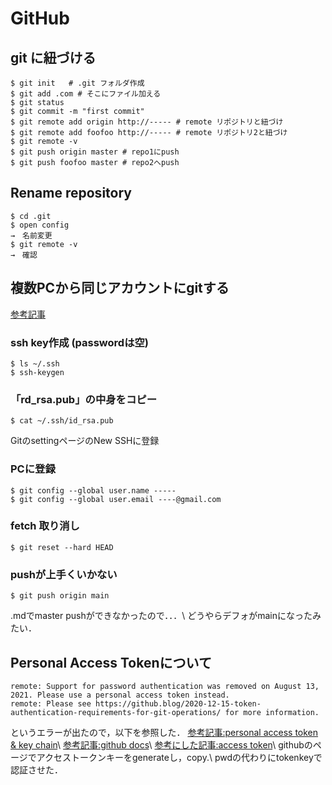 # GitHub
## git に紐づける
```
$ git init   # .git フォルダ作成
$ git add .com # そこにファイル加える
$ git status
$ git commit -m "first commit"
$ git remote add origin http://----- # remote リポジトリと紐づけ
$ git remote add foofoo http://----- # remote リポジトリ2と紐づけ
$ git remote -v
$ git push origin master # repo1にpush
$ git push foofoo master # repo2へpush
```

## Rename repository
```
$ cd .git
$ open config
→　名前変更
$ git remote -v
→　確認
```

## 複数PCから同じアカウントにgitする
[参考記事](https://tips-memo.com/git-same-account)

### ssh key作成 (passwordは空)
```
$ ls ~/.ssh
$ ssh-keygen
```

### 「rd_rsa.pub」の中身をコピー
```
$ cat ~/.ssh/id_rsa.pub
```
GitのsettingページのNew SSHに登録

### PCに登録
```
$ git config --global user.name -----
$ git config --global user.email ----@gmail.com
```

### fetch 取り消し
```
$ git reset --hard HEAD
```

### pushが上手くいかない
```
$ git push origin main
```
.mdでmaster pushができなかったので．．．\ 
どうやらデフォがmainになったみたい．

## Personal Access Tokenについて
```
remote: Support for password authentication was removed on August 13, 2021. Please use a personal access token instead.
remote: Please see https://github.blog/2020-12-15-token-authentication-requirements-for-git-operations/ for more information.
```
というエラーが出たので，以下を参照した．
[参考記事:personal access token & key chain](https://zenn.dev/hayata_yamamoto/articles/github-access-key)\ 
[参考記事:github docs](https://docs.github.com/ja/github/getting-started-with-github/getting-started-with-git/updating-credentials-from-the-macos-keychain)\ 
[参考にした記事:access token](https://menta.sutaruhin.com/?p=3420)\ 
githubのページでアクセストークンキーをgenerateし，copy.\ 
pwdの代わりにtokenkeyで認証させた．


